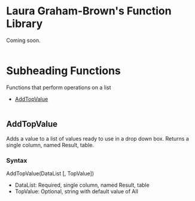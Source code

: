 # Laura Graham-Brown's Function Library
Coming soon.
</br></br>

# Subheading Functions
Functions that perform operations on a list
* [AddTopValue](https://github.com/yourekittenme/powerapps-custom-functions/tree/main/custom_functions_graham-brown#AddTopValue)
</br></br>

## AddTopValue
Adds a value to a list of values ready to use in a drop down box. Returns a single column, named Result, table.
### Syntax
AddTopValue(DataList [, TopValue])
* DataList: Required, single column, named Result, table
* TopValue: Optional, string with default value of All
</br></br>
